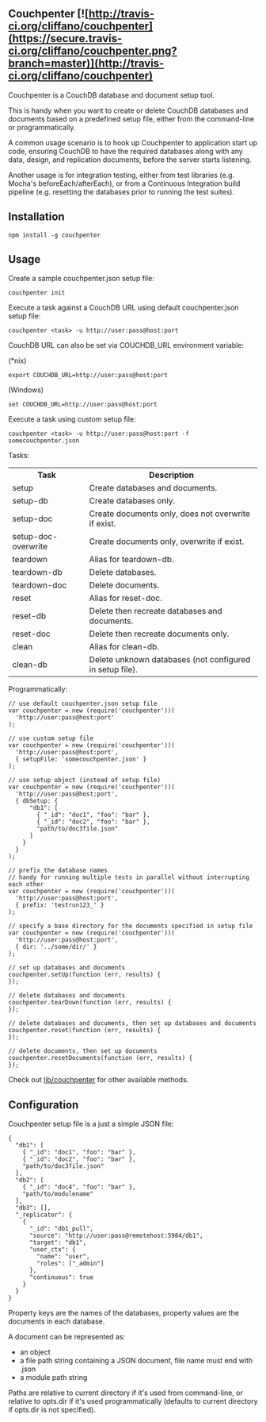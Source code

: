 Couchpenter [![http://travis-ci.org/cliffano/couchpenter](https://secure.travis-ci.org/cliffano/couchpenter.png?branch=master)](http://travis-ci.org/cliffano/couchpenter)
-----------

Couchpenter is a CouchDB database and document setup tool.

This is handy when you want to create or delete CouchDB databases and documents based on a predefined setup file, either from the command-line or programmatically.

A common usage scenario is to hook up Couchpenter to application start up code, ensuring CouchDB to have the required databases along with any data, design, and replication documents, before the server starts listening.

Another usage is for integration testing, either from test libraries (e.g. Mocha's beforeEach/afterEach), or from a Continuous Integration build pipeline (e.g. resetting the databases prior to running the test suites).

Installation
------------

    npm install -g couchpenter 

Usage
-----

Create a sample couchpenter.json setup file:

    couchpenter init

Execute a task against a CouchDB URL using default couchpenter.json setup file:

    couchpenter <task> -u http://user:pass@host:port

CouchDB URL can also be set via COUCHDB_URL environment variable:

(*nix)

    export COUCHDB_URL=http://user:pass@host:port

(Windows)

    set COUCHDB_URL=http://user:pass@host:port

Execute a task using custom setup file:

    couchpenter <task> -u http://user:pass@host:port -f somecouchpenter.json

Tasks:

<table>
<tr><th>Task</th><th>Description</th></tr>
<tr><td>setup</td><td>Create databases and documents.</td></tr>
<tr><td>setup-db</td><td>Create databases only.</td></tr>
<tr><td>setup-doc</td><td> Create documents only, does not overwrite if exist.</td></tr>
<tr><td>setup-doc-overwrite</td><td>Create documents only, overwrite if exist.</td></tr>
<tr><td>teardown</td><td>Alias for teardown-db.</td></tr>
<tr><td>teardown-db</td><td>Delete databases.</td></tr>
<tr><td>teardown-doc</td><td>Delete documents.</td></tr>
<tr><td>reset</td><td>Alias for reset-doc.</td></tr>
<tr><td>reset-db</td><td>Delete then recreate databases and documents.</td></tr>
<tr><td>reset-doc</td><td>Delete then recreate documents only.</td></tr>
<tr><td>clean</td><td>Alias for clean-db.</td></tr>
<tr><td>clean-db</td><td>Delete unknown databases (not configured in setup file).</td></tr>
</table>

Programmatically:

    // use default couchpenter.json setup file
    var couchpenter = new (require('couchpenter'))(
      'http://user:pass@host:port'
    );

    // use custom setup file
    var couchpenter = new (require('couchpenter'))(
      'http://user:pass@host:port',
      { setupFile: 'somecouchpenter.json' }
    );

    // use setup object (instead of setup file)
    var couchpenter = new (require('couchpenter'))(
      'http://user:pass@host:port',
      { dbSetup: {
          "db1": [
            { "_id": "doc1", "foo": "bar" },
            { "_id": "doc2", "foo": "bar" },
            "path/to/doc3file.json"
          ]
        }
      }
    );

    // prefix the database names
    // handy for running multiple tests in parallel without interrupting each other
    var couchpenter = new (require('couchpenter'))(
      'http://user:pass@host:port',
      { prefix: 'testrun123_' }
    );

    // specify a base directory for the documents specified in setup file
    var couchpenter = new (require('couchpenter'))(
      'http://user:pass@host:port',
      { dir: '../some/dir/' }
    );

    // set up databases and documents
    couchpenter.setUp(function (err, results) {
    });

    // delete databases and documents
    couchpenter.tearDown(function (err, results) {
    });

    // delete databases and documents, then set up databases and documents
    couchpenter.reset(function (err, results) {
    });

    // delete documents, then set up documents
    couchpenter.resetDocuments(function (err, results) {
    });

Check out [lib/couchpenter](https://github.com/cliffano/couchpenter/blob/master/lib/couchpenter.js) for other available methods.

Configuration
-------------

Couchpenter setup file is a just a simple JSON file:

    {
      "db1": [
        { "_id": "doc1", "foo": "bar" },
        { "_id": "doc2", "foo": "bar" },
        "path/to/doc3file.json"
      ],
      "db2": [
        { "_id": "doc4", "foo": "bar" },
        "path/to/modulename"
      ],
      "db3": [],
      "_replicator": {
        {
          "_id": "db1_pull",
          "source": "http://user:pass@remotehost:5984/db1",
          "target": "db1",
          "user_ctx": {
            "name": "user",
            "roles": ["_admin"]
          },
          "continuous": true
        }
      }
    }

Property keys are the names of the databases, property values are the documents in each database.

A document can be represented as:

* an object
* a file path string containing a JSON document, file name must end with .json
* a module path string

Paths are relative to current directory if it's used from command-line, or relative to opts.dir if it's used programmatically (defaults to current directory if opts.dir is not specified).